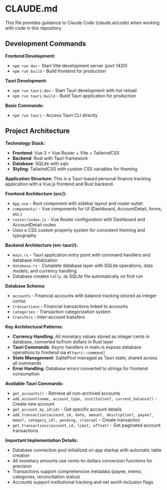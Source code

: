 # CLAUDE.md

This file provides guidance to Claude Code (claude.ai/code) when working with code in this repository.

## Development Commands

**Frontend Development:**
- `npm run dev` - Start Vite development server (port 1420)
- `npm run build` - Build frontend for production

**Tauri Development:**
- `npm run tauri:dev` - Start Tauri development with hot reload
- `npm run tauri:build` - Build Tauri application for production

**Basic Commands:**
- `npm run tauri` - Access Tauri CLI directly

## Project Architecture

**Technology Stack:**
- **Frontend**: Vue 3 + Vue Router + Vite + TailwindCSS
- **Backend**: Rust with Tauri framework
- **Database**: SQLite with sqlx
- **Styling**: TailwindCSS with custom CSS variables for theming

**Application Structure:**
This is a Tauri-based personal finance tracking application with a Vue.js frontend and Rust backend.

**Frontend Architecture (src/):**
- `App.vue` - Root component with sidebar layout and router outlet
- `components/` - Vue components for UI (Dashboard, AccountDetail, forms, etc.)
- `router/index.js` - Vue Router configuration with Dashboard and AccountDetail routes
- Uses a CSS custom property system for consistent theming and typography

**Backend Architecture (src-tauri/):**
- `main.rs` - Tauri application entry point with command handlers and database initialization
- `database.rs` - Complete database layer with SQLite operations, data models, and currency handling
- Database creates `tally.db` SQLite file automatically on first run

**Database Schema:**
- `accounts` - Financial accounts with balance tracking (stored as integer cents)
- `transactions` - Financial transactions linked to accounts
- `categories` - Transaction categorization system
- `transfers` - Inter-account transfers

**Key Architectural Patterns:**
- **Currency Handling**: All monetary values stored as integer cents in database, converted to/from dollars in Rust layer
- **Tauri Commands**: Async handlers in main.rs expose database operations to frontend via `#[tauri::command]`
- **State Management**: SqlitePool managed as Tauri state, shared across all commands
- **Error Handling**: Database errors converted to strings for frontend consumption

**Available Tauri Commands:**
- `get_accounts()` - Retrieve all non-archived accounts
- `add_account(name, account_type, institution?, current_balance?)` - Create new account
- `get_account_by_id(id)` - Get specific account details
- `add_transaction(account_id, date, amount, description?, payee?, memo?, category_id?, pending, cleared)` - Create transaction
- `get_transactions(account_id, limit, offset)` - Get paginated account transactions

**Important Implementation Details:**
- Database connection pool initialized on app startup with automatic table creation
- All monetary amounts use cents-to-dollars conversion functions for precision
- Transactions support comprehensive metadata (payee, memo, categories, reconciliation status)
- Accounts support institutional tracking and net worth inclusion flags
